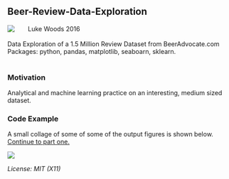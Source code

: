 ## Beer-Review-Data-Exploration
<img style="float: left; padding-right: 30px;" src=http://i.imgur.com/k4lvXN4.png?1>
Luke Woods 2016 <br>
<br>
Data Exploration of a 1.5 Million Review Dataset from BeerAdvocate.com <br>
Packages: python, pandas, matplotlib, seaboarn, sklearn.<br>
<br>

### Motivation
Analytical and machine learning practice on an interesting, medium sized dataset. 

### Code Example
A small collage of some of some of the output figures is shown below. 
[Continue to part one.](br_part_1.ipynb)

<img align="middle" src=http://i.imgur.com/FNDLRVA.jpg>

*License: MIT (X11)*